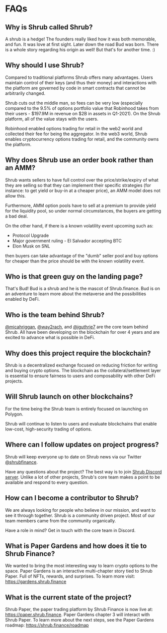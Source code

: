 # FAQs

## Why is Shrub called Shrub?

A shrub is a hedge! The founders really liked how it was both memorable, and fun. It was love at first sight. Later down the road Bud was born. There is a whole story regarding his origin as well! But that's for another time. :)

## Why should I use Shrub?

Compared to traditional platforms Shrub offers many advantages. Users maintain control of their keys \(and thus their money\) and interactions with the platform are governed by code in smart contracts that cannot be arbitrarily changed.

Shrub cuts out the middle man, so fees can be very low \(especially compared to the 9.5% of options portfolio value that Robinhood takes from their users - $197.9M in revenue on $2B in assets in Q1-2021\). On the Shrub platform, all of the value stays with the users.

Robinhood enabled options trading for retail in the web2 world and collected their fee for being the aggregator. In the web3 world, Shrub enables cryptocurrency options trading for retail, and the community owns the platform.

## Why does Shrub use an order book rather than an AMM?

Shrub wants sellers to have full control over the price/strike/expiry of what they are selling so that they can implement their specific strategies \(for instance: to get yield or buy-in at a cheaper price\), an AMM model does not allow this.

Furthermore, AMM option pools have to sell at a premium to provide yield for the liquidity pool, so under normal circumstances, the buyers are getting a bad deal.

On the other hand, if there is a known volatility event upcoming such as:

* Protocol Upgrade
* Major government ruling - El Salvador accepting BTC
* Elon Musk on SNL

then buyers can take advantage of the "dumb" seller pool and buy options for cheaper than the price should be with the known volatility event.

## Who is that green guy on the landing page?

That's Bud! Bud is a shrub and he is the mascot of Shrub.finance. Bud is on an adventure to learn more about the metaverse and the possibilities enabled by DeFi.

## Who is the team behind Shrub?

[@micahriggan](https://twitter.com/micahriggan), [@way2rach](https://twitter.com/way2rach), and [@jguthrie7](https://twitter.com/jguthrie7) are the core team behind Shrub. All have been developing on the blockchain for over 4 years and are excited to advance what is possible in DeFi.

## Why does this project require the blockchain?

Shrub is a decentralized exchange focused on reducing friction for writing and buying crypto options. The blockchain as the collateral/settlement layer is essential to ensure fairness to users and composability with other DeFi projects.

## Will Shrub launch on other blockchains?

For the time being the Shrub team is entirely focused on launching on Polygon.

Shrub will continue to listen to users and evaluate blockchains that enable low-cost, high-security trading of options.

## Where can I follow updates on project progress?

Shrub will keep everyone up to date on Shrub news via our Twitter [@shrubfinance](https://twitter.com/shrubfinance).

Have any questions about the project? The best way is to join [Shrub Discord server](https://discord.gg/csusZhYgTg). Unlike a lot of other projects, Shrub's core team makes a point to be available and respond to every question.  

## How can I become a contributor to Shrub?
We are always looking for people who believe in our mission, and want to see it through together. Shrub is a community driven project. Most of our team members came from the community organically. 

Have a role in mind? Get in touch with the core team in Discord. 

## What is Paper Gardens and how does it tie to Shrub Finance?

We wanted to bring the most interesting way to learn crypto options to the space. Paper Gardens is an interactive multi-chapter story tied to Shrub Paper. Full of NFTs, rewards, and surprises. To learn more visit: https://gardens.shrub.finance

## What is the current state of the project?

Shrub Paper, the paper trading platform by Shrub Finance is now live at: https://paper.shrub.finance. Paper Gardens chapter 3 will interact with Shrub Paper. To learn more about the next steps, see the Paper Gardens roadmap: https://shrub.finance/roadmap






